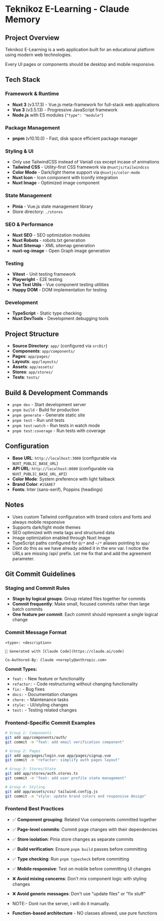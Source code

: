 # Teknikoz E-Learning - Claude Memory

## Project Overview
Teknikoz E-Learning is a web application built for an educational platform using modern web technologies.

Every UI pages or components should be desktop and mobile responsive.

## Tech Stack

### Framework & Runtime
- **Nuxt 3** (v3.17.3) - Vue.js meta-framework for full-stack web applications
- **Vue 3** (v3.5.13) - Progressive JavaScript framework
- **Node.js** with ES modules (`"type": "module"`)

### Package Management
- **pnpm** (v10.10.0) - Fast, disk space efficient package manager

### Styling & UI
- Only use TailwindCSS instead of Vaniall css except incase of animations
- **Tailwind CSS** - Utility-first CSS framework via `@nuxtjs/tailwindcss`
- **Color Mode** - Dark/light theme support via `@nuxtjs/color-mode`
- **Nuxt Icon** - Icon component with Iconify integration
- **Nuxt Image** - Optimized image component

### State Management
- **Pinia** - Vue.js state management library
- Store directory: `./stores`

### SEO & Performance
- **Nuxt SEO** - SEO optimization modules
- **Nuxt Robots** - robots.txt generation
- **Nuxt Sitemap** - XML sitemap generation
- **nuxt-og-image** - Open Graph image generation

### Testing
- **Vitest** - Unit testing framework
- **Playwright** - E2E testing
- **Vue Test Utils** - Vue component testing utilities
- **Happy DOM** - DOM implementation for testing

### Development
- **TypeScript** - Static type checking
- **Nuxt DevTools** - Development debugging tools

## Project Structure
- **Source Directory**: `app/` (configured via `srcDir`)
- **Components**: `app/components/`
- **Pages**: `app/pages/`
- **Layouts**: `app/layouts/`
- **Assets**: `app/assets/`
- **Stores**: `app/stores/`
- **Tests**: `tests/`

## Build & Development Commands
- `pnpm dev` - Start development server
- `pnpm build` - Build for production
- `pnpm generate` - Generate static site
- `pnpm test` - Run unit tests
- `pnpm test:watch` - Run tests in watch mode
- `pnpm test:coverage` - Run tests with coverage

## Configuration
- **Base URL**: `http://localhost:3000` (configurable via `NUXT_PUBLIC_BASE_URL`)
- **API URL**: `http://localhost:8080` (configurable via `NUXT_PUBLIC_BASE_URL_API`)
- **Color Mode**: System preference with light fallback
- **Brand Color**: `#15A0E7`
- **Fonts**: Inter (sans-serif), Poppins (headings)

## Notes
- Uses custom Tailwind configuration with brand colors and fonts and always mobile responsive
- Supports dark/light mode themes
- SEO optimized with meta tags and structured data
- Image optimization enabled through Nuxt Image
- TypeScript paths configured for `@/*` and `~/*` aliases pointing to `app/`
- Dont do this as we have already added it in the env var.  I notice the URLs are missing /api/ prefix. Let me fix that and add the  agreement parameter.

## Git Commit Guidelines

### Staging and Commit Rules
- **Stage by logical groups**: Group related files together for commits
- **Commit frequently**: Make small, focused commits rather than large batch commits
- **One feature per commit**: Each commit should represent a single logical change

### Commit Message Format
```
<type>: <description>

🤖 Generated with [Claude Code](https://claude.ai/code)

Co-Authored-By: Claude <noreply@anthropic.com>
```

**Commit Types:**
- `feat:` - New feature or functionality
- `refactor:` - Code restructuring without changing functionality  
- `fix:` - Bug fixes
- `docs:` - Documentation changes
- `chore:` - Maintenance tasks
- `style:` - UI/styling changes
- `test:` - Testing related changes

### Frontend-Specific Commit Examples
```bash
# Group 1: Components
git add app/components/auth/
git commit -m "feat: add email verification component"

# Group 2: Pages  
git add app/pages/login.vue app/pages/signup.vue
git commit -m "refactor: simplify auth pages layout"

# Group 3: Stores/State
git add app/stores/auth.stores.ts
git commit -m "feat: add user profile state management"

# Group 4: Styling
git add app/assets/css/ tailwind.config.js
git commit -m "style: update brand colors and responsive design"
```

### Frontend Best Practices
- ✅ **Component grouping**: Related Vue components committed together
- ✅ **Page-level commits**: Commit page changes with their dependencies
- ✅ **Store isolation**: Pinia store changes as separate commits
- ✅ **Build verification**: Ensure `pnpm build` passes before committing
- ✅ **Type checking**: Run `pnpm typecheck` before committing
- ✅ **Mobile responsive**: Test on mobile before committing UI changes
- ❌ **Avoid mixing concerns**: Don't mix component logic with styling changes
- ❌ **Avoid generic messages**: Don't use "update files" or "fix stuff"

- NOTE:- Dont run the server, i will do it manually.
- **Function-based architecture** - NO classes allowed, use pure functions